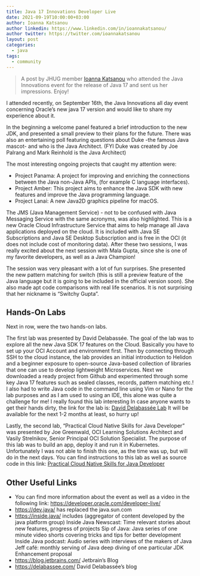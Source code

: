 ```yaml
---
title: Java 17 Innovations Developer Live
date: 2021-09-19T10:00:00+03:00
author: Ioanna Katsanou
author linkedin: https://www.linkedin.com/in/ioannakatsanou/
author twitter: https://twitter.com/ioannakatsanou
layout: post
categories:
  - java
tags:
  - community
---
```


>A post by JHUG member [Ioanna Katsanou](https://www.linkedin.com/in/ioannakatsanou/) who attended the Java Innovations event for the release of Java 17 and sent us her impressions. Enjoy!

I attended recently, on September 16th, the Java Innovations all day event concerning Oracle’s new java 17 version and would like to share my experience about it.

In the beginning a welcome panel featured a brief introduction to the new JDK, and presented a small preview to their plans for the future.
There was also an entertaining poll featuring questions about  Duke -the famous Java mascot- and who is the Java Architect. (FYI Duke was created by Joe Palrang and Mark Reinhold is the Java Architect)

The most interesting ongoing projects that caught my attention were:
* Project Panama: A project for improving and enriching the connections between the Java non-Java APIs, (for example C language interfaces).
* Project Amber: This project aims to enhance the Java SDK with new features and improve the Java programming language.
* Project Lanai: A new Java2D graphics pipeline for macOS.

The JMS (Java Management Service) - not to be confused with Java Messaging Service with the same acronyms, was also highlighted. This is a new Oracle Cloud Infrastructure Service that aims to help manage all Java applications deployed on the cloud. It is included with Java SE Subscriptions and Java SE Desktop Subscription and is free in the OCI (it does not include cost of monitoring data).
After these two sessions, I was really excited about the next session with Mala Gupta, since she is one of my favorite developers, as well as a Java Champion!

The session was very pleasant with a lot of fun surprises. She presented the new pattern matching for switch (this is still a preview feature of the Java language but it is going to be included in the official version soon). She also made apt code comparisons with real life scenarios. It is not surprising that her nickname is “Switchy Gupta”. 

## Hands-On Labs

Next in row, were the two hands-on labs.

The first lab was presented by David Delabassée. The goal of the lab was to explore all the new Java SDK 17 features on the Cloud. Basically you have to set up your OCI Account and environment first. Then by connecting through SSH to the cloud instance, the lab provides an initial introduction to Helidon and a beginner exposure to open-source Java-based collection of libraries that one can use to develop lightweight Microservices. 
Next we downloaded a ready project from Github and experimented through some key Java 17 features such as sealed classes, records, pattern matching etc.! 
I also had to write Java code in the command line using Vim or Nano for the lab purposes and as I am used to using an IDE, this alone was quite a challenge for me! I really found this lab interesting
In case anyone wants to get their hands dirty, the link for the lab is:
[David Delabassée Lab](https://delabassee.com/odl2021-lab/)
It will be available for the next 1-2 months at least, so hurry up!


Lastly, the second lab, “Practical Cloud Native Skills for Java Developer” was presented by Joe Greenwald, OCI Learning Solutions Architect and Vasily Strelnikov, Senior Principal OCI Solution Specialist. The purpose of this lab was to build an app, deploy it and run it in Kubernetes.
Unfortunately I was not able to finish this one, as the time was up, but will do in the next days.
You can find instructions to this lab as well as source code in this link:
[Practical Cloud Native Skills for Java Developer](https://github.com/oustudent1/practicalcloudnativejavadev)


## Other Useful Links

* You can find more information about the event as well as a video in the following link:
    https://developer.oracle.com/developer-live/
* https://dev.java/  has replaced the java.sun.com
* https://inside.java/ includes (aggregator of content developed by the java platform group)
    Inside Java Newscast: Time relevant stories about new features, progress of projects
    Sip of Java: Java series of one minute video shorts covering tricks and tips for better development
    Inside Java podcast: Audio series with interviews of the makers of Java
    Jeff café: monthly serving of Java deep diving of one particular JDK Enhancement proposal
* https://blog.jetbrains.com/  Jetbrain’s Blog
* https://delabassee.com/ David Delabassée’s blog